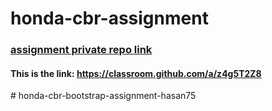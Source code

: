 # honda-cbr-assignment
### [assignment private repo link](https://classroom.github.com/a/z4g5T2Z8)
#### This is the link: https://classroom.github.com/a/z4g5T2Z8
#   h o n d a - c b r - b o o t s t r a p - a s s i g n m e n t - h a s a n 7 5  
 
